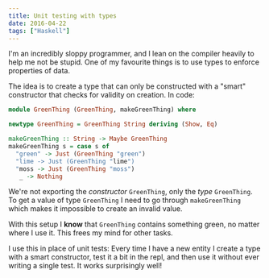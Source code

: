 ```yaml
---
title: Unit testing with types
date: 2016-04-22
tags: ["Haskell"]
---
```


I'm an incredibly sloppy programmer, and I lean on the compiler heavily to help me not be stupid. One of my favourite things is to use types to enforce properties of data.

<!--more-->

The idea is to create a type that can only be constructed with a "smart" constructor that checks for validity on creation. In code:

```haskell
module GreenThing (GreenThing, makeGreenThing) where

newtype GreenThing = GreenThing String deriving (Show, Eq)

makeGreenThing :: String -> Maybe GreenThing
makeGreenThing s = case s of
  "green" -> Just (GreenThing "green")
  "lime -> Just (GreenThing "lime")
  "moss -> Just (GreenThing "moss")
   _ -> Nothing
```

We're not exporting the *constructor* `GreenThing`, only the *type* `GreenThing`. To get a value of type `GreenThing` I need to go through `makeGreenThing` which makes it impossible to create an invalid value.

With this setup I **know** that `GreenThing` contains something green, no matter where I use it. This frees my mind for other tasks.

I use this in place of unit tests: Every time I have a new entity I create a type with a smart constructor, test it a bit in the repl, and then use it without ever writing a single test. It works surprisingly well!
